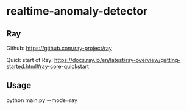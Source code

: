 # realtime-anomaly-detector

## Ray

Github: https://github.com/ray-project/ray

Quick start of Ray: https://docs.ray.io/en/latest/ray-overview/getting-started.html#ray-core-quickstart

## Usage

python main.py --mode=ray

